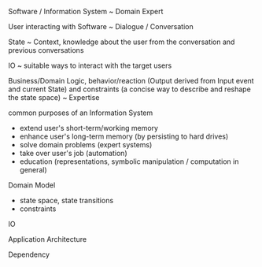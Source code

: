 Software / Information System ~ Domain Expert

User interacting with Software ~ Dialogue / Conversation

State ~ Context, knowledge about the user from the conversation and previous conversations

IO ~ suitable ways to interact with the target users

Business/Domain Logic, behavior/reaction (Output derived from Input event and current State) and constraints (a concise way to describe and reshape the state space) ~ Expertise



common purposes of an Information System

- extend user's short-term/working memory
- enhance user's long-term memory (by persisting to hard drives)
- solve domain problems (expert systems)
- take over user's job (automation)
- education (representations, symbolic manipulation / computation in general)

Domain Model
- state space, state transitions
- constraints

IO

Application Architecture

Dependency
